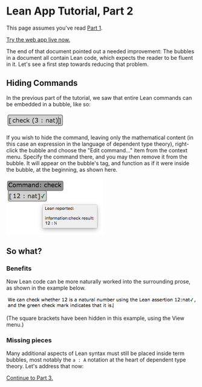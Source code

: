 
# Lean App Tutorial, Part 2

This page assumes you've read [Part 1](tutorial-1.md).

[Try the web app live now.](http://nathancarter.github.io/weblurch/app/lean-example.html)

The end of that document pointed out a needed improvement:  The bubbles in a
document all contain Lean code, which expects the reader to be fluent in it.
Let's see a first step towards reducing that problem.

## Hiding Commands

In the previous part of the tutorial, we saw that entire Lean commands can
be embedded in a bubble, like so:

![](tut-1-ss-bubble.png)

If you wish to hide the command, leaving only the mathematical content (in
this case an expression in the language of dependent type theory),
right-click the bubble and choose the "Edit command..." item from the
context menu.  Specify the command there, and you may then remove it from
the bubble.  It will appear on the bubble's tag, and function as if it were
inside the bubble, at the beginning, as shown here.

![](tut-2-ss-term-command.png)

## So what?

### Benefits

Now Lean code can be more naturally worked into the surrounding prose, as
shown in the example below.

![](tut-2-ss-term-command-prose.png)

(The square brackets have been hidden in this example, using the View menu.)

### Missing pieces

Many additional aspects of Lean syntax must still be placed inside term
bubbles, most notably the `a : A` notation at the heart of dependent type
theory.  Let's address that now:

[Continue to Part 3.](tutorial-3.md)

